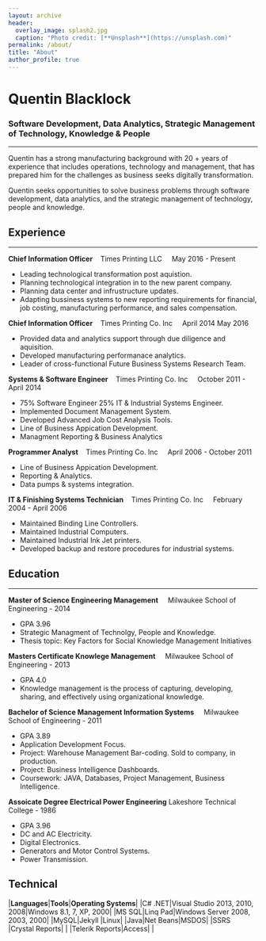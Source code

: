```yaml
---
layout: archive
header: 
  overlay_image: splash2.jpg
  caption: "Photo credit: [**Unsplash**](https://unsplash.com)"
permalink: /about/
title: "About"
author_profile: true
---
```


# Quentin Blacklock

### Software Development, Data Analytics, Strategic Management of Technology, Knowledge & People
_____

Quentin has a strong manufacturing background with 20 + years of experience that includes operations, technology and management, that has prepared him for the challenges as business seeks digitally transformation.

Quentin seeks opportunities to solve business problems through software development, data analytics, and the strategic management of technology, people and knowledge.

## Experience
_____

**Chief Information Officer** &nbsp;&nbsp;&nbsp;Times Printing LLC &nbsp;&nbsp;&nbsp; May 2016 - Present

- Leading technological transformation post aquistion.
- Planning technological integration in to the new parent company.
- Planning data center and infrustructure updates.
- Adapting bussiness systems to new reporting requirements for financial, job costing, manufacturing performance, and sales compensation.


**Chief Information Officer** &nbsp;&nbsp;&nbsp;Times Printing Co. Inc &nbsp;&nbsp;&nbsp; April 2014 May 2016 

- Provided data and analytics support through due diligence and aquisition.
- Developed manufacturing performanace analytics.
- Leader of cross-functional Future Business Systems Research Team.

**Systems & Software Engineer** &nbsp;&nbsp;&nbsp;Times Printing Co. Inc &nbsp;&nbsp;&nbsp; October 2011 - April 2014

- 75% Software Engineer 25% IT & Industrial Systems Engineer.
- Implemented Document Management System.
- Developed Advanced Job Cost Analysis Tools.
- Line of Business Appication Development.
- Managment Reporting & Business Analytics

**Programmer Analyst** &nbsp;&nbsp;&nbsp;Times Printing Co. Inc &nbsp;&nbsp;&nbsp; April 2006 - October 2011

- Line of Business Appication Development.
- Reporting & Analytics.
- Data pumps & systems integration.

**IT & Finishing Systems Technician** &nbsp;&nbsp;&nbsp;Times Printing Co. Inc &nbsp;&nbsp;&nbsp; February 2004 - April 2006

- Maintained Binding Line Controllers.
- Maintained Industrial Computers.
- Maintained Industrial Ink Jet printers.
- Developed backup and restore procedures for industrial systems.

## Education
____


**Master of Science Engineering Management** &nbsp;&nbsp;&nbsp; Milwaukee School of Engineering - 2014

- GPA 3.96
- Strategic Managment of Technolgy, People and Knowledge.
- Thesis topic: Key Factors for Social Knowledge Management Initiatives

**Masters Certificate Knowlege Management** &nbsp;&nbsp;&nbsp; Milwaukee School of Engineering - 2013

- GPA 4.0
- Knowledge management is the process of capturing, developing, sharing, and effectively using organizational knowledge.

**Bachelor of Science Management Information Systems** &nbsp;&nbsp;&nbsp; Milwaukee School of Engineering - 2011

- GPA 3.89
- Application Development Focus.
- Project: Warehouse Management Bar-coding. Sold to company, in production.
- Project: Business Intelligence Dashboards.
- Coursework: JAVA, Databases, Project Management, Business Intelligence.


**Assoicate Degree Electrical Power Engineering** Lakeshore Technical College - 1986

- GPA 3.96
- DC and AC Electricity.
- Digital Electronics.
- Generators and Motor Control Systems.
- Power Transmission.

## Technical

|**Languages**|**Tools**|**Operating Systems**|
|C# .NET|Visual Studio 2013, 2010, 2008|Windows 8.1, 7, XP, 2000|
|MS SQL|Linq Pad|Windows Server 2008, 2003, 2000|
|MySQL|Jekyll |Linux|
|Java|Net Beans|MSDOS|
|SSRS |Crystal Reports| |
|Telerik Reports|Access| |

